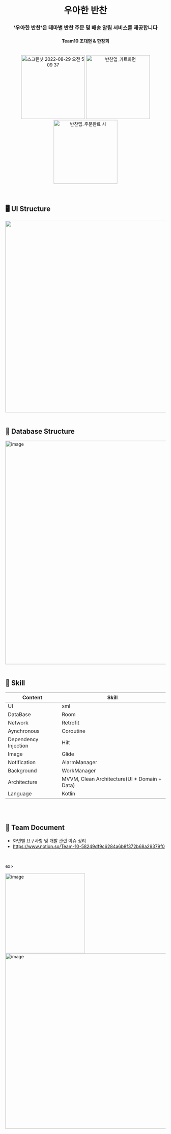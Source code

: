 <div align=center><h1> 우아한 반찬 <br>
<h3> '우아한 반찬'은 테마별 반찬 주문 및 배송 알림 서비스를 제공합니다 </h3> <h4> Team10 조대현 & 한창희 </h4> </h1></div>

<br>

<div align=center>
<img width="200" alt="스크린샷 2022-08-29 오전 5 09 37" src="https://user-images.githubusercontent.com/69443895/187141489-cacac67c-2a06-4dd9-af35-d5695dbbecf5.png">  <img width="200" alt="반찬앱_카트화면" src="https://user-images.githubusercontent.com/69443895/187141569-ff5ba897-684d-4063-9521-10212d1c24e5.png">  <img width="200" alt="반찬앱_주문완료 시" src="https://user-images.githubusercontent.com/69443895/187141599-937033cf-9153-44db-b923-575221c018c5.png">
</div>

<br>
<br>

## 🖥 UI Structure

<img width="600" src="https://user-images.githubusercontent.com/69443895/187143121-55a15bd4-01dd-42fc-b428-8fd40307de86.jpg">

<br>
<br>

## 💾 Database Structure

<img width="700" alt="image" src="https://user-images.githubusercontent.com/69443895/187143965-e43acbf4-112b-4498-9214-bc9e2ca46762.png">

<br>
<br>

## 🧨 Skill

| Content | Skill |
| ------------- | ------------- |
| UI | xml |
| DataBase | Room |
| Network | Retrofit |
| Aynchronous | Coroutine |
| Dependency Injection | Hilt |
| Image | Glide |
| Notification | AlarmManager |
| Background | WorkManager | 
| Architecture | MVVM, Clean Architecture(UI + Domain + Data) |
| Language | Kotlin |

<br>
<br>

## 🤝 Team Document
- 화면별 요구사항 및 개발 관련 이슈 정리
- https://www.notion.so/Team-10-58249df9c6284a6b8f372b68a29379f0
<br>

ex>

<img width="250" alt="image" src="https://user-images.githubusercontent.com/69443895/187144475-576328bf-b8bf-4417-9dfc-394c292ccdfd.png"> 
<img width="550" alt="image" src="https://user-images.githubusercontent.com/69443895/187144593-f9452857-fdeb-4db7-8de5-02e97867100d.png">

